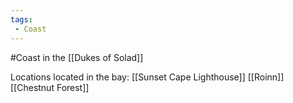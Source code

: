 ```yaml
---
tags:
 - Coast
---
```

#Coast in the [[Dukes of Solad]]

Locations located in the bay:
[[Sunset Cape Lighthouse]]
[[Roinn]]
[[Chestnut Forest]]

